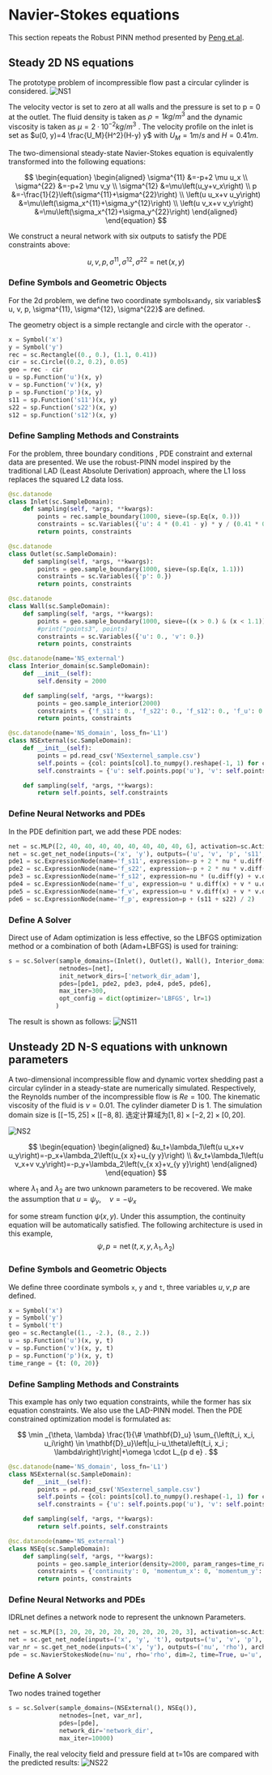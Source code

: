 # Navier-Stokes equations

This section repeats the Robust PINN method presented by [Peng et.al](https://deepai.org/publication/robust-regression-with-highly-corrupted-data-via-physics-informed-neural-networks).

## Steady 2D NS equations

The prototype problem of incompressible flow past a circular cylinder is considered.
![NS1](../../images/NS1.png)

The velocity vector is set to zero at all walls and the pressure is set to p = 0 at the outlet. The fluid density is taken as $\rho = 1kg/m^3$ and the dynamic viscosity is taken as $\mu = 2 · 10^{−2}kg/m^3$ . The velocity profile on the inlet is set as $u(0, y)=4 \frac{U_M}{H^2}(H-y) y$ with $U_M = 1m/s$ and $H = 0.41m$.

The two-dimensional steady-state Navier-Stokes equation is equivalently transformed into the following equations:

$$
\begin{equation}
\begin{aligned}
\sigma^{11} &=-p+2 \mu u_x \\
\sigma^{22} &=-p+2 \mu v_y \\
\sigma^{12} &=\mu\left(u_y+v_x\right) \\
p &=-\frac{1}{2}\left(\sigma^{11}+\sigma^{22}\right) \\
\left(u u_x+v u_y\right) &=\mu\left(\sigma_x^{11}+\sigma_y^{12}\right) \\
\left(u v_x+v v_y\right) &=\mu\left(\sigma_x^{12}+\sigma_y^{22}\right)
\end{aligned}
\end{equation}
$$

We construct a neural network with six outputs to satisfy the PDE constraints above:

$$
u, v, p, \sigma^{11}, \sigma^{12}, \sigma^{22}=\operatorname{net}(x, y)
$$

### Define Symbols and Geometric Objects

For the 2d problem, we define two coordinate symbols`x`and`y`, six variables$ u, v, p, \sigma^{11}, \sigma^{12}, \sigma^{22}$ are defined.

The geometry object is a simple rectangle and circle with the operator `-`.

```python
x = Symbol('x')  
y = Symbol('y')  
rec = sc.Rectangle((0., 0.), (1.1, 0.41))  
cir = sc.Circle((0.2, 0.2), 0.05)  
geo = rec - cir  
u = sp.Function('u')(x, y)  
v = sp.Function('v')(x, y)  
p = sp.Function('p')(x, y)  
s11 = sp.Function('s11')(x, y)  
s22 = sp.Function('s22')(x, y)  
s12 = sp.Function('s12')(x, y)  
```

### Define Sampling Methods and Constraints

For the problem, three boundary conditions , PDE constraint and external data are presented. We use the robust-PINN model inspired by the traditional LAD (Least Absolute Derivation) approach, where the L1 loss replaces the squared L2 data loss.

```python
@sc.datanode
class Inlet(sc.SampleDomain):
    def sampling(self, *args, **kwargs):
        points = rec.sample_boundary(1000, sieve=(sp.Eq(x, 0.)))
        constraints = sc.Variables({'u': 4 * (0.41 - y) * y / (0.41 * 0.41)})
        return points, constraints

@sc.datanode
class Outlet(sc.SampleDomain):
    def sampling(self, *args, **kwargs):
        points = geo.sample_boundary(1000, sieve=(sp.Eq(x, 1.1)))
        constraints = sc.Variables({'p': 0.})
        return points, constraints

@sc.datanode
class Wall(sc.SampleDomain):
    def sampling(self, *args, **kwargs):
        points = geo.sample_boundary(1000, sieve=((x > 0.) & (x < 1.1)))
        #print("points3", points)
        constraints = sc.Variables({'u': 0., 'v': 0.})
        return points, constraints

@sc.datanode(name='NS_external')
class Interior_domain(sc.SampleDomain):
    def __init__(self):
        self.density = 2000

    def sampling(self, *args, **kwargs):
        points = geo.sample_interior(2000)
        constraints = {'f_s11': 0., 'f_s22': 0., 'f_s12': 0., 'f_u': 0., 'f_v': 0., 'f_p': 0.}
        return points, constraints

@sc.datanode(name='NS_domain', loss_fn='L1')
class NSExternal(sc.SampleDomain):
    def __init__(self):
        points = pd.read_csv('NSexternel_sample.csv')
        self.points = {col: points[col].to_numpy().reshape(-1, 1) for col in points.columns}
        self.constraints = {'u': self.points.pop('u'), 'v': self.points.pop('v'), 'p': self.points.pop('p')}

    def sampling(self, *args, **kwargs):
        return self.points, self.constraints
```

### Define Neural Networks and PDEs

In the PDE definition part, we add these PDE nodes:

```python
net = sc.MLP([2, 40, 40, 40, 40, 40, 40, 40, 40, 6], activation=sc.Activation.tanh)
net = sc.get_net_node(inputs=('x', 'y'), outputs=('u', 'v', 'p', 's11', 's22', 's12'), name='net', arch=sc.Arch.mlp)
pde1 = sc.ExpressionNode(name='f_s11', expression=-p + 2 * nu * u.diff(x) - s11)
pde2 = sc.ExpressionNode(name='f_s22', expression=-p + 2 * nu * v.diff(y) - s22)
pde3 = sc.ExpressionNode(name='f_s12', expression=nu * (u.diff(y) + v.diff(x)) - s12)
pde4 = sc.ExpressionNode(name='f_u', expression=u * u.diff(x) + v * u.diff(y) - nu * (s11.diff(x) + s12.diff(y)))
pde5 = sc.ExpressionNode(name='f_v', expression=u * v.diff(x) + v * v.diff(y) - nu * (s12.diff(x) + s22.diff(y)))
pde6 = sc.ExpressionNode(name='f_p', expression=p + (s11 + s22) / 2)
```

### Define A Solver

Direct use of Adam optimization is less effective, so the LBFGS optimization method or a combination of both (Adam+LBFGS) is used for training:

```python
s = sc.Solver(sample_domains=(Inlet(), Outlet(), Wall(), Interior_domain(), NSExternal()),
              netnodes=[net],
              init_network_dirs=['network_dir_adam'],
              pdes=[pde1, pde2, pde3, pde4, pde5, pde6],
              max_iter=300,
              opt_config = dict(optimizer='LBFGS', lr=1)
             )
```

The result is shown as follows:
![NS11](../../images/NS11.png)

## Unsteady 2D N-S equations with unknown parameters

A two-dimensional incompressible flow and dynamic vortex shedding past a circular cylinder in a steady-state are numerically simulated. Respectively, the Reynolds number of the incompressible flow is $Re = 100$. The kinematic viscosity of the fluid is $\nu = 0.01$. The cylinder diameter D is 1. The simulation domain size is
$[[-15,25] × [[-8,8]$. 选定计算域为$[1,8] × [-2,2]× [0,20]$.

![NS2](../../images/NS2.png)

$$
\begin{equation}
\begin{aligned}
&u_t+\lambda_1\left(u u_x+v u_y\right)=-p_x+\lambda_2\left(u_{x x}+u_{y y}\right) \\
&v_t+\lambda_1\left(u v_x+v v_y\right)=-p_y+\lambda_2\left(v_{x x}+v_{y y}\right)
\end{aligned}
\end{equation}
$$

where $\lambda_1$ and $\lambda_2$ are two unknown parameters to be recovered. We make the assumption that $u=\psi_y, \quad v=-\psi_x$

for some stream function $\psi(x, y)$. Under this assumption, the continuity equation will be automatically satisfied. The following architecture is used in this example,
$$
\psi, p=\operatorname{net}\left(t, x, y, \lambda_1, \lambda_2\right)
$$

### Define Symbols and Geometric Objects

We define three coordinate symbols `x`, `y` and `t`, three variables $u,v,p$ are defined.

```python
x = Symbol('x')
y = Symbol('y')
t = Symbol('t')
geo = sc.Rectangle((1., -2.), (8., 2.))
u = sp.Function('u')(x, y, t)
v = sp.Function('v')(x, y, t)
p = sp.Function('p')(x, y, t)
time_range = {t: (0, 20)}
```

### Define Sampling Methods and Constraints

This example has only two equation constraints, while the former has six equation constraints. We also use the LAD-PINN model. Then the PDE constrained optimization model is formulated as:

$$
\min _{\theta, \lambda} \frac{1}{\# \mathbf{D}_u} \sum_{\left(t_i, x_i, u_i\right) \in \mathbf{D}_u}\left|u_i-u_\theta\left(t_i, x_i ; \lambda\right)\right|+\omega \cdot L_{p d e} .
$$

```python
@sc.datanode(name='NS_domain', loss_fn='L1')
class NSExternal(sc.SampleDomain):
    def __init__(self):
        points = pd.read_csv('NSexternel_sample.csv')
        self.points = {col: points[col].to_numpy().reshape(-1, 1) for col in points.columns}
        self.constraints = {'u': self.points.pop('u'), 'v': self.points.pop('v'), 'p': self.points.pop('p')}

    def sampling(self, *args, **kwargs):
        return self.points, self.constraints

@sc.datanode(name='NS_external')
class NSEq(sc.SampleDomain):
    def sampling(self, *args, **kwargs):
        points = geo.sample_interior(density=2000, param_ranges=time_range)
        constraints = {'continuity': 0, 'momentum_x': 0, 'momentum_y': 0}
        return points, constraints
```

### Define Neural Networks and PDEs

IDRLnet defines a network node to represent the unknown Parameters.

```python
net = sc.MLP([3, 20, 20, 20, 20, 20, 20, 20, 20, 3], activation=sc.Activation.tanh)
net = sc.get_net_node(inputs=('x', 'y', 't'), outputs=('u', 'v', 'p'), name='net', arch=sc.Arch.mlp)
var_nr = sc.get_net_node(inputs=('x', 'y'), outputs=('nu', 'rho'), arch=sc.Arch.single_var)
pde = sc.NavierStokesNode(nu='nu', rho='rho', dim=2, time=True, u='u', v='v', p='p')
```

### Define A Solver

Two nodes trained together

```python
s = sc.Solver(sample_domains=(NSExternal(), NSEq()),
              netnodes=[net, var_nr],
              pdes=[pde],
              network_dir='network_dir',
              max_iter=10000)
```

Finally, the real velocity field and pressure field at t=10s are compared with the predicted results:
![NS22](../../images/NS22.png)